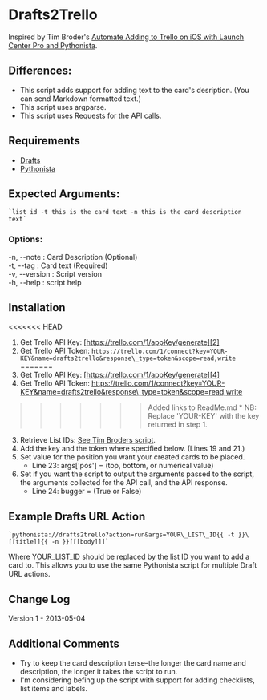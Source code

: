 # Drafts2Trello

Inspired by Tim Broder's [Automate Adding to Trello on iOS with Launch Center Pro and Pythonista][1].

## Differences:
 * This script adds support for adding text to the card's desription. (You can send Markdown formatted text.)
 * This script uses argparse.
 * This script uses Requests for the API calls.

## Requirements

* [Drafts][2]
* [Pythonista][3]
## Expected Arguments:

	`list id -t this is the card text -n this is the card description text`

### Options:

-n, --note :    Card Description (Optional)    
-t, --tag  :    Card text (Required)  
-v, --version : Script version  
-h, --help :    script help  

## Installation
<<<<<<< HEAD
1. Get Trello API Key: [https://trello.com/1/appKey/generate][2]
2. Get Trello API Token:  `https://trello.com/1/connect?key=YOUR-KEY&name=drafts2trello&response\_type=token&scope=read,write` 
=======
1. Get Trello API Key: [https://trello.com/1/appKey/generate][4]
2. Get Trello API Token:  https://trello.com/1/connect?key=YOUR-KEY&name=drafts2trello&response\_type=token&scope=read,write 
>>>>>>> Added links to ReadMe.md
	* NB: Replace 'YOUR-KEY' with the key returned in step 1.
3. Retrieve List IDs: [See Tim Broders script][5].
4. Add the key and the token where specified below. (Lines 19 and 21.)
5. Set value for the position you want your created cards to be placed.
	* Line 23: args\['pos'] = (top, bottom, or numerical value)
6. Set if you want the script to output the arguments passed to the script,
the arguments collected for the API call, and the API response.
	* Line 24: bugger = (True or False)

## Example Drafts URL Action

	`pythonista://drafts2trello?action=run&args=YOUR\_LIST\_ID{{ -t }}\[[title]]{{ -n }}[[[body]]]`

Where YOUR\_LIST\_ID should be replaced by the list ID you want to add a card to. This allows you to use the same Pythonista script for multiple Draft URL actions.

## Change Log

Version 1 - 2013-05-04

## Additional Comments

* Try to keep the card description terse–the longer the card name and description, the longer it takes the script to run.
* I'm considering befing up the script with support for adding checklists, list items and labels.


[1]:	http://timbroder.com/2013/03/automating-adding-to-trello-on-ios.html
[2]:	http://agiletortoise.com/drafts/
[3]:	http://omz-software.com/pythonista/
[4]:	https://trello.com/1/appKey/generate
[5]:	http://timbroder.com/2013/03/automating-adding-to-trello-on-ios.html
